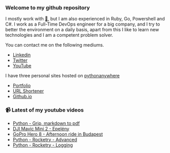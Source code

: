 ### Welcome to my github repository

I mostly work with [:snake:](https://www.python.org/), but I am also experienced in Ruby, Go, Powershell and C#. I work as a Full-Time DevOps engineer for a big company, and I try to better the environment on a daily basis, apart from this I like to learn new technologies and I am a competent problem solver.

You can contact me on the following mediums.
- [Linkedin](https://www.linkedin.com/in/r3ap3rpy)
- [Twitter](https://twitter.com/r3ap3rpy)
- [YouTube](https://www.youtube.com/channel/UC1qkMXH8d2I9DDAtBSeEHqg)

I have three personal sites hosted on [pythonanywhere](https://www.pythonanywhere.com/)
- [Portfolio](http://r3ap3rpy.pythonanywhere.com/)
- [URL Shortener](http://shortenpy.pythonanywhere.com/)
- [Github.io](https://r3ap3rpy.github.io/)

### :video_camera: Latest of my youtube videos
<!-- YOUTUBE:START -->
- [Python - Grip, markdown to pdf](https://www.youtube.com/watch?v=fS1YsLuess4)
- [DJI Mavic Mini 2 - Epelény](https://www.youtube.com/watch?v=YwHves6gIyc)
- [GoPro Hero  8 - Afternoon ride in Budapest](https://www.youtube.com/watch?v=Z_qEFCK9esA)
- [Python - Rocketry - Advanced](https://www.youtube.com/watch?v=rPfuJAiCqBs)
- [Python - Rocketry - Logging](https://www.youtube.com/watch?v=i49B4OZGE4w)
<!-- YOUTUBE:END -->


